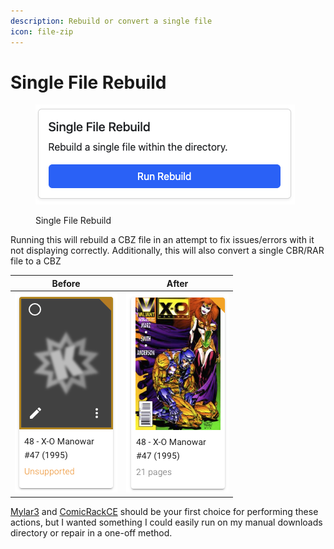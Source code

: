 ```yaml
---
description: Rebuild or convert a single file
icon: file-zip
---
```


# Single File Rebuild

<figure><img src="../../.gitbook/assets/single.png" alt=""><figcaption><p>Single File Rebuild</p></figcaption></figure>

Running this will rebuild a CBZ file in an attempt to fix issues/errors with it not displaying correctly. Additionally, this will also convert a single CBR/RAR file to a CBZ

|                                      Before                                      |                                       After                                      |
| :------------------------------------------------------------------------------: | :------------------------------------------------------------------------------: |
| ![](https://github.com/allaboutduncan/comic-utils/raw/main/images/rebuild01.png) | ![](https://github.com/allaboutduncan/comic-utils/raw/main/images/rebuild02.png) |

[Mylar3](https://mylarcomics.com/) and [ComicRackCE](https://github.com/maforget/ComicRackCE) should be your first choice for performing these actions, but I wanted something I could easily run on my manual downloads directory or repair in a one-off method.
